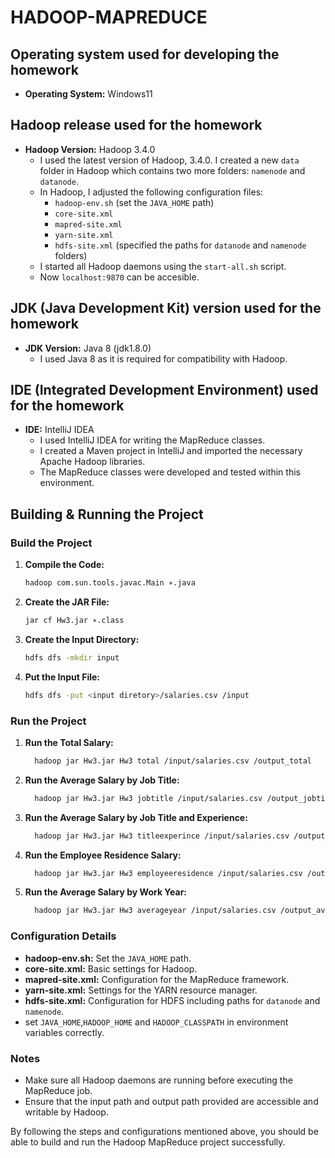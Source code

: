 # HADOOP-MAPREDUCE

## Operating system used for developing the homework
- **Operating System:** Windows11

## Hadoop release used for the homework
- **Hadoop Version:** Hadoop 3.4.0
  - I used the latest version of Hadoop, 3.4.0. I created a new `data` folder in Hadoop which contains two more folders: `namenode` and `datanode`.
  - In Hadoop, I adjusted the following configuration files:
    - `hadoop-env.sh` (set the `JAVA_HOME` path)
    - `core-site.xml`
    - `mapred-site.xml`
    - `yarn-site.xml`
    - `hdfs-site.xml` (specified the paths for `datanode` and `namenode` folders)
  - I started all Hadoop daemons using the `start-all.sh` script.
  - Now `localhost:9870` can be accesible.

## JDK (Java Development Kit) version used for the homework
- **JDK Version:** Java 8 (jdk1.8.0)
  - I used Java 8 as it is required for compatibility with Hadoop.

## IDE (Integrated Development Environment) used for the homework
- **IDE:** IntelliJ IDEA
  - I used IntelliJ IDEA for writing the MapReduce classes.
  - I created a Maven project in IntelliJ and imported the necessary Apache Hadoop libraries.
  - The MapReduce classes were developed and tested within this environment.

## Building & Running the Project

### Build the Project
1. **Compile the Code:**
    ```sh
    hadoop com.sun.tools.javac.Main ∗.java
    ```
2. **Create the JAR File:**
    ```sh
    jar cf Hw3.jar ∗.class
    ```
3. **Create the Input Directory:**
    ```sh
    hdfs dfs -mkdir input
    ```
4. **Put the Input File:**
    ```sh
    hdfs dfs -put <input diretory>/salaries.csv /input
    ```

### Run the Project
1. **Run the Total Salary:**
    ```sh
      hadoop jar Hw3.jar Hw3 total /input/salaries.csv /output_total
    ```
2. **Run the Average Salary by Job Title:**
    ```sh
      hadoop jar Hw3.jar Hw3 jobtitle /input/salaries.csv /output_jobtitle
    ```
3. **Run the Average Salary by Job Title and Experience:**
    ```sh
      hadoop jar Hw3.jar Hw3 titleexperince /input/salaries.csv /output_titleexperince
    ```
4. **Run the Employee Residence Salary:**
    ```sh
      hadoop jar Hw3.jar Hw3 employeeresidence /input/salaries.csv /output_employeeresidence
    ```
5. **Run the Average Salary by Work Year:**
    ```sh
      hadoop jar Hw3.jar Hw3 averageyear /input/salaries.csv /output_averageyear
    ```

### Configuration Details
- **hadoop-env.sh:** Set the `JAVA_HOME` path.
- **core-site.xml:** Basic settings for Hadoop.
- **mapred-site.xml:** Configuration for the MapReduce framework.
- **yarn-site.xml:** Settings for the YARN resource manager.
- **hdfs-site.xml:** Configuration for HDFS including paths for `datanode` and `namenode`.
- set `JAVA_HOME`,`HADOOP_HOME` and `HADOOP_CLASSPATH` in environment variables correctly.

### Notes
- Make sure all Hadoop daemons are running before executing the MapReduce job.
- Ensure that the input path and output path provided are accessible and writable by Hadoop.

By following the steps and configurations mentioned above, you should be able to build and run the Hadoop MapReduce project successfully.
